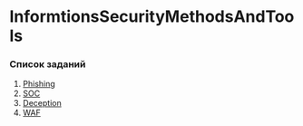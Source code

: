 # InformtionsSecurityMethodsAndTools

### Список заданий
1. [Phishing](https://github.com/Ivanhahanov/InformtionsSecurityMethodsAndTools/blob/main/Phishing/README.md)
2. [SOC](https://github.com/Ivanhahanov/InformtionsSecurityMethodsAndTools/blob/main/SOC/README.md)
3. [Deception](https://github.com/Ivanhahanov/InformtionsSecurityMethodsAndTools/blob/main/Deception/README.md)
4. [WAF](https://github.com/Ivanhahanov/InformtionsSecurityMethodsAndTools/blob/main/WAF/README.md)
